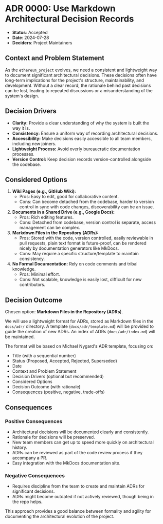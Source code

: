 # ADR 0000: Use Markdown Architectural Decision Records

*   **Status**: Accepted
*   **Date**: 2024-07-28
*   **Deciders**: Project Maintainers

## Context and Problem Statement

As the `ethereum_project` evolves, we need a consistent and lightweight way to document significant architectural decisions. These decisions often have long-term implications for the project's structure, maintainability, and development. Without a clear record, the rationale behind past decisions can be lost, leading to repeated discussions or a misunderstanding of the system's design.

## Decision Drivers

*   **Clarity:** Provide a clear understanding of why the system is built the way it is.
*   **Consistency:** Ensure a uniform way of recording architectural decisions.
*   **Accessibility:** Make decisions easily accessible to all team members, including new joiners.
*   **Lightweight Process:** Avoid overly bureaucratic documentation processes.
*   **Version Control:** Keep decision records version-controlled alongside the codebase.

## Considered Options

1.  **Wiki Pages (e.g., GitHub Wiki):**
    *   Pros: Easy to edit, good for collaborative content.
    *   Cons: Can become detached from the codebase, harder to version control in sync with code changes, discoverability can be an issue.
2.  **Documents in a Shared Drive (e.g., Google Docs):**
    *   Pros: Rich editing features.
    *   Cons: Detached from codebase, version control is separate, access management can be complex.
3.  **Markdown Files in the Repository (ADRs):**
    *   Pros: Stored with the code, version controlled, easily reviewable in pull requests, plain text format is future-proof, can be rendered nicely by documentation generators like MkDocs.
    *   Cons: May require a specific structure/template to maintain consistency.
4.  **No Formal Documentation:** Rely on code comments and tribal knowledge.
    *   Pros: Minimal effort.
    *   Cons: Not scalable, knowledge is easily lost, difficult for new contributors.

## Decision Outcome

Chosen option: **Markdown Files in the Repository (ADRs)**.

We will use a lightweight format for ADRs, stored as Markdown files in the `docs/adr/` directory. A template (`docs/adr/template.md`) will be provided to guide the creation of new ADRs. An index of ADRs (`docs/adr/index.md`) will be maintained.

The format will be based on Michael Nygard's ADR template, focusing on:
*   Title (with a sequential number)
*   Status (Proposed, Accepted, Rejected, Superseded)
*   Date
*   Context and Problem Statement
*   Decision Drivers (optional but recommended)
*   Considered Options
*   Decision Outcome (with rationale)
*   Consequences (positive, negative, trade-offs)

## Consequences

### Positive Consequences

*   Architectural decisions will be documented clearly and consistently.
*   Rationale for decisions will be preserved.
*   New team members can get up to speed more quickly on architectural history.
*   ADRs can be reviewed as part of the code review process if they accompany a PR.
*   Easy integration with the MkDocs documentation site.

### Negative Consequences

*   Requires discipline from the team to create and maintain ADRs for significant decisions.
*   ADRs might become outdated if not actively reviewed, though being in the repo helps.

This approach provides a good balance between formality and agility for documenting the architectural evolution of the project. 